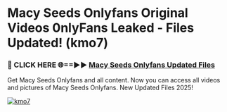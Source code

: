 # Macy Seeds Onlyfans Original Videos 0nlyFans Leaked - Files Updated! (kmo7)

<h3>🔴 CLICK HERE 🌐==►► <a href="https://tinyurl.com/ms9xzufz" rel="nofollow">Macy Seeds Onlyfans Updated Files</a></h3>

Get Macy Seeds Onlyfans and all content. Now you can access all videos and pictures of Macy Seeds Onlyfans. New Updated Files 2025!

[![kmo7](https://i.imgur.com/PQ7UWWw.gif)](https://tinyurl.com/ms9xzufz)
